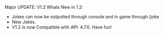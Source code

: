 Major UPDATE: V1.2
Whats New in 1.2:
- Jokes can now be outputted through console and in game through /joke
- New Jokes.
- V1.2 Is now Compatible with API: 4.7.0. Have fun!
